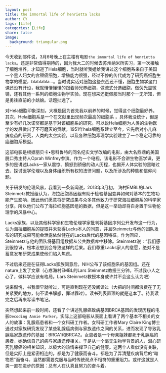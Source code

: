 ```yaml
---
layout: post
title: the immortal life of henrietta lacks
author: CY
tags: [Life]
categories: [Life]
share: false
image:
  background: triangular.png 
---
```




今天收到邮件说，3月6号晚上在主楼有电影`the immortal life of henrietta lacks`。还是非常值得期待的，因为我大二的时候去苏州纳米所实习，第一次接触了细胞培养，才知道了Hela细胞，当时就听我姐给我讲过这个细胞系来自于美国一个黑人妇女的宫颈癌细胞，增殖能力很强，经过不停的传代成为了研究癌细胞生物学的模型，blablabla...。当时说实话对细胞这些东西还不懂，细胞生物学这门课还没有开设，我就懵懵懂懂的跟着师兄养细胞，做流式分选细胞，做荧光显微镜，还有其他一系列的细胞生物学实验。现在想来还挺佩服当时那个一无所知，但是勇往直前的小姑娘。话题扯远了。

对Hela细胞印象深刻，大概是因为首先我以前养的时候，觉得这个细胞最好养。其次，Hela细胞系是一个在文献里出现频次最高的细胞系 ，具体我没统计，但是至少有好几次诺奖都是基于对该细胞系的研究。可以说Hela细胞为人类的生物医学的发展做出了不可磨灭的贡献。1951年hela细胞系建立至今，它先后对小儿麻痹疫苗的研究，人类的太空实验，以及各种细胞毒理学实验建立了一个稳定可靠的癌细胞系模型。

这部电影是根据丽贝卡•思科鲁特的同名纪实文学改编的电影，由大名鼎鼎的美国脱口秀主持人Oprah Winfrey参演。作为一个电视，该电影不会讲生物医学课，更多的是讲述Lacks一家从震惊、愤怒到骄傲的动人历程，也揭开人体实验的黑暗过去、探讨医学伦理以及身体组织所有权的法律问题，以及所涉及的种族和信仰问题。

关于研发的伦理风暴，我看到一条新闻说，2013年3月初， 海村EMBL的Lars Steinmetz教授组认为，海拉细胞基因组有助于检验基因变异如何对基本的生物功能产生影响，因此他们愿意将研究成果与众多其他致力于研究海拉细胞系的科学家分享。所以他们公布了海拉细胞基因组的数据，但是这一举动却将自身置于生物伦理学的风暴中心。

Lacks家族，以及其他科学家和生物伦理学家批判将基因序列公开发布这一行为，认为海拉细胞系的提取并未获得Lacks本人的同意，并且Steinmetz与他的团队发布的研究成果可能会泄露依然健在的Lacks后代的基因特征。作为回应，Steinmetz与他的团队将基因组数据从公共数据库中移除。Steinmetz说：“我们感到很惊讶，根本没想到会导致这样的后果。我们尊重Lacks家人的意愿，绝对不是蓄意发布研究成果使他们陷入焦虑。

不过后来还是在征得Lacks家族同意后，NIH公布了该细胞系的基因组。还在nature上发了文章（心疼海村EMBL的Lars Steinmetz教授三分钟。不过我小人之心了，做科学应该有格局，Lars Steinmetz教授本身或许并不会这么认为吧）

说来惭愧，书我很早就听过，可是直到现在还没阅读过（大把的时间都浪费在了无关紧要的地方，何不读书解惑，罪过罪过）。读书列表置顶的就是这本了。待我读完之后再来写读书笔记。



突然想起来前一段时间，还看了个讲述乳腺癌致病基因BRCA基因的发现历程的电影`Decoding Annie Parker`。实际上这部电影从表面上看讲了两个基本不相关的女人的故事：乳腺癌患者和一个女科研工作者。女科研工作者Mary Claire King博士通过对家族研究发现了某些乳腺癌病例与家族遗传之间的关系，进而发现了导致乳腺癌家族遗传的基因：BRCA1和BRCA2。女患者是一个母亲姐妹都死于乳腺癌的患者，她确信自己的病与家族遗传相关。于是从一个毫无生物学背景的人，潜心研究乳腺癌的相关知识，以极大的热情来捍卫自己的健康。这两个人看似没有关联，但是实际上是紧密相连的，都是为了健康而奋斗。都是为了弄清楚疾病背后的“暗物质”而奋斗，当然都需要克服与当时传统观点不相符的重重阻力。或许这就是人类一直在进步的原因：总有人在认真且努力的奋斗着。